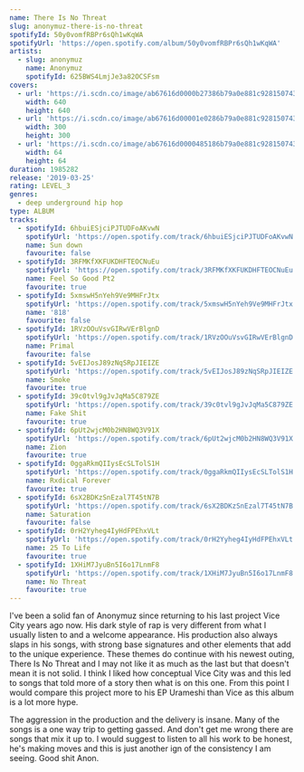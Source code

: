 ```yaml
---
name: There Is No Threat
slug: anonymuz-there-is-no-threat
spotifyId: 50y0vomfRBPr6sQh1wKqWA
spotifyUrl: 'https://open.spotify.com/album/50y0vomfRBPr6sQh1wKqWA'
artists:
  - slug: anonymuz
    name: Anonymuz
    spotifyId: 625BWS4LmjJe3a82OCSFsm
covers:
  - url: 'https://i.scdn.co/image/ab67616d0000b27386b79a0e881c9281507430ab'
    width: 640
    height: 640
  - url: 'https://i.scdn.co/image/ab67616d00001e0286b79a0e881c9281507430ab'
    width: 300
    height: 300
  - url: 'https://i.scdn.co/image/ab67616d0000485186b79a0e881c9281507430ab'
    width: 64
    height: 64
duration: 1985282
release: '2019-03-25'
rating: LEVEL_3
genres:
  - deep underground hip hop
type: ALBUM
tracks:
  - spotifyId: 6hbuiESjciPJTUDFoAKvwN
    spotifyUrl: 'https://open.spotify.com/track/6hbuiESjciPJTUDFoAKvwN'
    name: Sun down
    favourite: false
  - spotifyId: 3RFMKfXKFUKDHFTEOCNuEu
    spotifyUrl: 'https://open.spotify.com/track/3RFMKfXKFUKDHFTEOCNuEu'
    name: Feel So Good Pt2
    favourite: true
  - spotifyId: 5xmswH5nYeh9Ve9MHFrJtx
    spotifyUrl: 'https://open.spotify.com/track/5xmswH5nYeh9Ve9MHFrJtx'
    name: '818'
    favourite: false
  - spotifyId: 1RVzOOuVsvGIRwVErBlgnD
    spotifyUrl: 'https://open.spotify.com/track/1RVzOOuVsvGIRwVErBlgnD'
    name: Primal
    favourite: false
  - spotifyId: 5vEIJosJ89zNqSRpJIEIZE
    spotifyUrl: 'https://open.spotify.com/track/5vEIJosJ89zNqSRpJIEIZE'
    name: Smoke
    favourite: true
  - spotifyId: 39c0tvl9gJvJqMa5C879ZE
    spotifyUrl: 'https://open.spotify.com/track/39c0tvl9gJvJqMa5C879ZE'
    name: Fake Shit
    favourite: true
  - spotifyId: 6pUt2wjcM0b2HN8WQ3V91X
    spotifyUrl: 'https://open.spotify.com/track/6pUt2wjcM0b2HN8WQ3V91X'
    name: Zion
    favourite: true
  - spotifyId: 0ggaRkmQIIysEcSLTolS1H
    spotifyUrl: 'https://open.spotify.com/track/0ggaRkmQIIysEcSLTolS1H'
    name: Rxdical Forever
    favourite: true
  - spotifyId: 6sX2BDKzSnEzal7T45tN7B
    spotifyUrl: 'https://open.spotify.com/track/6sX2BDKzSnEzal7T45tN7B'
    name: Saturation
    favourite: false
  - spotifyId: 0rH2Yyheg4IyHdFPEhxVLt
    spotifyUrl: 'https://open.spotify.com/track/0rH2Yyheg4IyHdFPEhxVLt'
    name: 25 To Life
    favourite: true
  - spotifyId: 1XHiM7JyuBn5I6o17LnmF8
    spotifyUrl: 'https://open.spotify.com/track/1XHiM7JyuBn5I6o17LnmF8'
    name: No Threat
    favourite: true
---
```

I've been a solid fan of Anonymuz since returning to his last project Vice City years ago
now. His dark style of rap is very different from what I usually listen to and a welcome
appearance. His production also always slaps in his songs, with strong base signatures and
other elements that add to the unique experience. These themes do continue with his newest
outing, There Is No Threat and I may not like it as much as the last but that doesn't mean
it is not solid. I think I liked how conceptual Vice City was and this led to songs that
told more of a story then what is on this one. From this point I would compare this project
more to his EP Urameshi than Vice as this album is a lot more hype.

The aggression in the production and the delivery is insane. Many of the songs is a one way
trip to getting gassed. And don't get me wrong there are songs that mix it up to. I would
suggest to listen to all his work to be honest, he's making moves and this is just another
ign of the consistency I am seeing. Good shit Anon.

